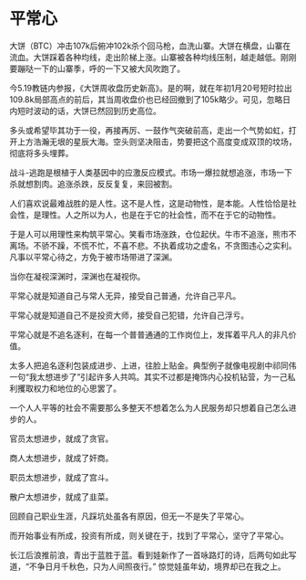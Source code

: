 # 平常心

大饼（BTC）冲击107k后俯冲102k杀个回马枪，血洗山寨。大饼在横盘，山寨在流血。大饼踩着各种均线，走出阶梯上涨。山寨被各种均线压制，越走越低。刚刚要蹦哒一下的山寨季，呼的一下又被大风吹跑了。

今5.19教链内参报，《大饼周收盘历史新高》。是的啊，就在年初1月20号短时拉出109.8k局部高点的前后，其当周收盘价也已经回撤到了105k略少。可见，忽略日内短时波动的话，大饼已然回到历史高位。

多头或希望毕其功于一役，再接再厉、一鼓作气突破前高，走出一个气势如虹，打开上方浩瀚无垠的星辰大海。空头则坚决阻击，势要把这个高度变成双顶的坟场，彻底将多头埋葬。

战斗-逃跑是根植于人类基因中的应激反应模式。市场一爆拉就想追涨，市场一下杀就想割肉。追涨杀跌，反反复复，来回被割。

人们喜欢说最难战胜的是人性。这不是人性，这是动物性，是本能。人性恰恰是社会性，是理性。人之所以为人，也是在于它的社会性，而不在于它的动物性。

于是人可以用理性来构筑平常心。笑看市场涨跌，仓位起伏。牛市不追涨，熊市不离场。不骄不躁，不慌不忙，不喜不悲。不执着成功之虚名，不贪图违心之实利。凡事以平常心待之，方免于被市场带进了深渊。

当你在凝视深渊时，深渊也在凝视你。

平常心就是知道自己与常人无异，接受自己普通，允许自己平凡。

平常心就是知道自己不是投资大师，接受自己犯错，允许自己浮亏。

平常心就是不追名逐利，在每一个普普通通的工作岗位上，发挥着平凡人的非凡价值。

太多人把追名逐利包装成进步、上进，往脸上贴金。典型例子就像电视剧中祁同伟一句“我太想进步了”引起许多人共鸣。其实不过都是掩饰内心投机钻营，为一己私利攫取权力和地位的心思罢了。

一个人人平等的社会不需要那么多整天不想着怎么为人民服务却只想着自己怎么进步的人。

官员太想进步，就成了贪官。

商人太想进步，就成了奸商。

职员太想进步，就成了宫斗。

散户太想进步，就成了韭菜。

回顾自己职业生涯，凡踩坑处虽各有原因，但无一不是失了平常心。

而开始事业有所成，投资有所成，则关键在于，找到了平常心，坚守了平常心。

长江后浪推前浪，青出于蓝胜于蓝。看到娃新作了一首咏路灯的诗，后两句如此写道，“不争日月千秋色，只为人间照夜行。” 惊觉娃虽年幼，境界却已在我之上。
